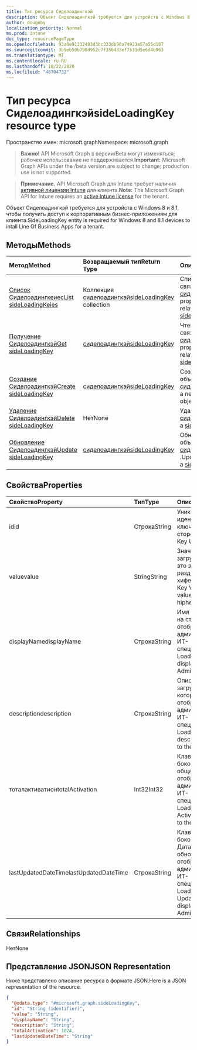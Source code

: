 ```yaml
---
title: Тип ресурса Сиделоадингкэй
description: Объект Сиделоадингкэй требуется для устройств с Windows 8 и 8,1, чтобы получить доступ к корпоративным бизнес-приложениям для клиента.
author: dougeby
localization_priority: Normal
ms.prod: intune
doc_type: resourcePageType
ms.openlocfilehash: 93a0e91332403d3bc333db90a74923e57a55d107
ms.sourcegitcommit: 3b9eb50b790d952c7f350433ef7531d5e6d4b963
ms.translationtype: MT
ms.contentlocale: ru-RU
ms.lasthandoff: 10/22/2020
ms.locfileid: "48704732"
---
```

# <a name="sideloadingkey-resource-type"></a><span data-ttu-id="dc927-103">Тип ресурса Сиделоадингкэй</span><span class="sxs-lookup"><span data-stu-id="dc927-103">sideLoadingKey resource type</span></span>

<span data-ttu-id="dc927-104">Пространство имен: microsoft.graph</span><span class="sxs-lookup"><span data-stu-id="dc927-104">Namespace: microsoft.graph</span></span>

> <span data-ttu-id="dc927-105">**Важно!** API Microsoft Graph в версии/Beta могут изменяться; рабочее использование не поддерживается.</span><span class="sxs-lookup"><span data-stu-id="dc927-105">**Important:** Microsoft Graph APIs under the /beta version are subject to change; production use is not supported.</span></span>

> <span data-ttu-id="dc927-106">**Примечание.** API Microsoft Graph для Intune требует наличия [активной лицензии Intune](https://go.microsoft.com/fwlink/?linkid=839381) для клиента.</span><span class="sxs-lookup"><span data-stu-id="dc927-106">**Note:** The Microsoft Graph API for Intune requires an [active Intune license](https://go.microsoft.com/fwlink/?linkid=839381) for the tenant.</span></span>

<span data-ttu-id="dc927-107">Объект Сиделоадингкэй требуется для устройств с Windows 8 и 8,1, чтобы получить доступ к корпоративным бизнес-приложениям для клиента.</span><span class="sxs-lookup"><span data-stu-id="dc927-107">SideLoadingKey entity is required for Windows 8 and 8.1 devices to intall Line Of Business Apps for a tenant.</span></span>

## <a name="methods"></a><span data-ttu-id="dc927-108">Методы</span><span class="sxs-lookup"><span data-stu-id="dc927-108">Methods</span></span>
|<span data-ttu-id="dc927-109">Метод</span><span class="sxs-lookup"><span data-stu-id="dc927-109">Method</span></span>|<span data-ttu-id="dc927-110">Возвращаемый тип</span><span class="sxs-lookup"><span data-stu-id="dc927-110">Return Type</span></span>|<span data-ttu-id="dc927-111">Описание</span><span class="sxs-lookup"><span data-stu-id="dc927-111">Description</span></span>|
|:---|:---|:---|
|[<span data-ttu-id="dc927-112">Список Сиделоадингкеиес</span><span class="sxs-lookup"><span data-stu-id="dc927-112">List sideLoadingKeies</span></span>](../api/intune-onboarding-sideloadingkey-list.md)|<span data-ttu-id="dc927-113">Коллекция [сиделоадингкэй](../resources/intune-onboarding-sideloadingkey.md)</span><span class="sxs-lookup"><span data-stu-id="dc927-113">[sideLoadingKey](../resources/intune-onboarding-sideloadingkey.md) collection</span></span>|<span data-ttu-id="dc927-114">Список свойств и связей объектов [сиделоадингкэй](../resources/intune-onboarding-sideloadingkey.md) .</span><span class="sxs-lookup"><span data-stu-id="dc927-114">List properties and relationships of the [sideLoadingKey](../resources/intune-onboarding-sideloadingkey.md) objects.</span></span>|
|[<span data-ttu-id="dc927-115">Получение Сиделоадингкэй</span><span class="sxs-lookup"><span data-stu-id="dc927-115">Get sideLoadingKey</span></span>](../api/intune-onboarding-sideloadingkey-get.md)|[<span data-ttu-id="dc927-116">сиделоадингкэй</span><span class="sxs-lookup"><span data-stu-id="dc927-116">sideLoadingKey</span></span>](../resources/intune-onboarding-sideloadingkey.md)|<span data-ttu-id="dc927-117">Чтение свойств и связей объекта [сиделоадингкэй](../resources/intune-onboarding-sideloadingkey.md) .</span><span class="sxs-lookup"><span data-stu-id="dc927-117">Read properties and relationships of the [sideLoadingKey](../resources/intune-onboarding-sideloadingkey.md) object.</span></span>|
|[<span data-ttu-id="dc927-118">Создание Сиделоадингкэй</span><span class="sxs-lookup"><span data-stu-id="dc927-118">Create sideLoadingKey</span></span>](../api/intune-onboarding-sideloadingkey-create.md)|[<span data-ttu-id="dc927-119">сиделоадингкэй</span><span class="sxs-lookup"><span data-stu-id="dc927-119">sideLoadingKey</span></span>](../resources/intune-onboarding-sideloadingkey.md)|<span data-ttu-id="dc927-120">Создание нового объекта [сиделоадингкэй](../resources/intune-onboarding-sideloadingkey.md) .</span><span class="sxs-lookup"><span data-stu-id="dc927-120">Create a new [sideLoadingKey](../resources/intune-onboarding-sideloadingkey.md) object.</span></span>|
|[<span data-ttu-id="dc927-121">Удаление Сиделоадингкэй</span><span class="sxs-lookup"><span data-stu-id="dc927-121">Delete sideLoadingKey</span></span>](../api/intune-onboarding-sideloadingkey-delete.md)|<span data-ttu-id="dc927-122">Нет</span><span class="sxs-lookup"><span data-stu-id="dc927-122">None</span></span>|<span data-ttu-id="dc927-123">Удаляет объект [сиделоадингкэй](../resources/intune-onboarding-sideloadingkey.md).</span><span class="sxs-lookup"><span data-stu-id="dc927-123">Deletes a [sideLoadingKey](../resources/intune-onboarding-sideloadingkey.md).</span></span>|
|[<span data-ttu-id="dc927-124">Обновление Сиделоадингкэй</span><span class="sxs-lookup"><span data-stu-id="dc927-124">Update sideLoadingKey</span></span>](../api/intune-onboarding-sideloadingkey-update.md)|[<span data-ttu-id="dc927-125">сиделоадингкэй</span><span class="sxs-lookup"><span data-stu-id="dc927-125">sideLoadingKey</span></span>](../resources/intune-onboarding-sideloadingkey.md)|<span data-ttu-id="dc927-126">Обновление свойств объекта [сиделоадингкэй](../resources/intune-onboarding-sideloadingkey.md) .</span><span class="sxs-lookup"><span data-stu-id="dc927-126">Update the properties of a [sideLoadingKey](../resources/intune-onboarding-sideloadingkey.md) object.</span></span>|

## <a name="properties"></a><span data-ttu-id="dc927-127">Свойства</span><span class="sxs-lookup"><span data-stu-id="dc927-127">Properties</span></span>
|<span data-ttu-id="dc927-128">Свойство</span><span class="sxs-lookup"><span data-stu-id="dc927-128">Property</span></span>|<span data-ttu-id="dc927-129">Тип</span><span class="sxs-lookup"><span data-stu-id="dc927-129">Type</span></span>|<span data-ttu-id="dc927-130">Описание</span><span class="sxs-lookup"><span data-stu-id="dc927-130">Description</span></span>|
|:---|:---|:---|
|<span data-ttu-id="dc927-131">id</span><span class="sxs-lookup"><span data-stu-id="dc927-131">id</span></span>|<span data-ttu-id="dc927-132">Строка</span><span class="sxs-lookup"><span data-stu-id="dc927-132">String</span></span>|<span data-ttu-id="dc927-133">Уникальный идентификатор ключа загрузки на стороне.</span><span class="sxs-lookup"><span data-stu-id="dc927-133">Side Loading Key Unique Id.</span></span>|
|<span data-ttu-id="dc927-134">value</span><span class="sxs-lookup"><span data-stu-id="dc927-134">value</span></span>|<span data-ttu-id="dc927-135">String</span><span class="sxs-lookup"><span data-stu-id="dc927-135">String</span></span>|<span data-ttu-id="dc927-136">Значение ключа загрузки на стороне, это значение 5x5, разделенное хифенс.</span><span class="sxs-lookup"><span data-stu-id="dc927-136">Side Loading Key Value, it is 5x5 value, seperated by hiphens.</span></span>|
|<span data-ttu-id="dc927-137">displayName</span><span class="sxs-lookup"><span data-stu-id="dc927-137">displayName</span></span>|<span data-ttu-id="dc927-138">Строка</span><span class="sxs-lookup"><span data-stu-id="dc927-138">String</span></span>|<span data-ttu-id="dc927-139">Имя ключа загрузки на стороне, отображаемое для администраторов ИТ-специалистов.</span><span class="sxs-lookup"><span data-stu-id="dc927-139">Side Loading Key Name displayed to the ITPro Admins.</span></span>|
|<span data-ttu-id="dc927-140">description</span><span class="sxs-lookup"><span data-stu-id="dc927-140">description</span></span>|<span data-ttu-id="dc927-141">Строка</span><span class="sxs-lookup"><span data-stu-id="dc927-141">String</span></span>|<span data-ttu-id="dc927-142">Описание ключа загрузки на стороне, которое отображается для администраторов ИТ-специалистов..</span><span class="sxs-lookup"><span data-stu-id="dc927-142">Side Loading Key description displayed to the ITPro Admins..</span></span>|
|<span data-ttu-id="dc927-143">тоталактиватион</span><span class="sxs-lookup"><span data-stu-id="dc927-143">totalActivation</span></span>|<span data-ttu-id="dc927-144">Int32</span><span class="sxs-lookup"><span data-stu-id="dc927-144">Int32</span></span>|<span data-ttu-id="dc927-145">Клавиша загрузки на боковой стороне общая активация отображается для администраторов ИТ-специалистов.</span><span class="sxs-lookup"><span data-stu-id="dc927-145">Side Loading Key Total Activation displayed to the ITPro Admins.</span></span>|
|<span data-ttu-id="dc927-146">lastUpdatedDateTime</span><span class="sxs-lookup"><span data-stu-id="dc927-146">lastUpdatedDateTime</span></span>|<span data-ttu-id="dc927-147">Строка</span><span class="sxs-lookup"><span data-stu-id="dc927-147">String</span></span>|<span data-ttu-id="dc927-148">Клавиша загрузки на боковой стороне Дата последнего обновления отображается для администраторов ИТ-специалистов.</span><span class="sxs-lookup"><span data-stu-id="dc927-148">Side Loading Key Last Updated Date displayed to the ITPro Admins.</span></span>|

## <a name="relationships"></a><span data-ttu-id="dc927-149">Связи</span><span class="sxs-lookup"><span data-stu-id="dc927-149">Relationships</span></span>
<span data-ttu-id="dc927-150">Нет</span><span class="sxs-lookup"><span data-stu-id="dc927-150">None</span></span>

## <a name="json-representation"></a><span data-ttu-id="dc927-151">Представление JSON</span><span class="sxs-lookup"><span data-stu-id="dc927-151">JSON Representation</span></span>
<span data-ttu-id="dc927-152">Ниже представлено описание ресурса в формате JSON.</span><span class="sxs-lookup"><span data-stu-id="dc927-152">Here is a JSON representation of the resource.</span></span>
<!-- {
  "blockType": "resource",
  "keyProperty": "id",
  "@odata.type": "microsoft.graph.sideLoadingKey"
}
-->
``` json
{
  "@odata.type": "#microsoft.graph.sideLoadingKey",
  "id": "String (identifier)",
  "value": "String",
  "displayName": "String",
  "description": "String",
  "totalActivation": 1024,
  "lastUpdatedDateTime": "String"
}
```





